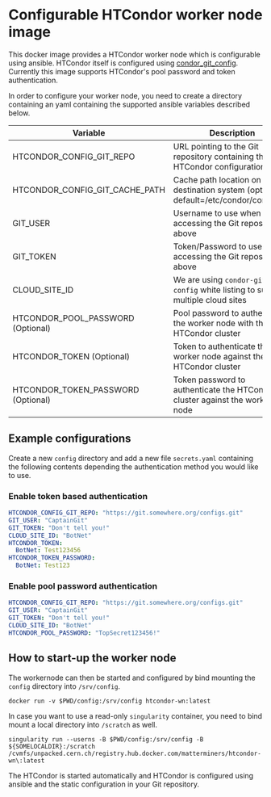 # Configurable HTCondor worker node image

This docker image provides a HTCondor worker node which is configurable using
ansible. HTCondor itself is configured using 
[condor_git_config](https://pypi.org/project/condor_git_config/). Currently
this image supports HTCondor's pool password and token authentication. 

In order to configure your worker node, you need to create a directory
containing an yaml containing the supported ansible variables described below.

| Variable                           | Description                                                                          |
|------------------------------------|--------------------------------------------------------------------------------------|
| HTCONDOR_CONFIG_GIT_REPO           | URL pointing to the Git repository containing the HTCondor configuration             |
| HTCONDOR_CONFIG_GIT_CACHE_PATH     | Cache path location on destination system (optional, default=/etc/condor/config.git) |
| GIT_USER                           | Username to use when accessing the Git repository above                              |
| GIT_TOKEN                          | Token/Password to use when accessing the Git repository above                        |
| CLOUD_SITE_ID                      | We are using `condor-git-config` white listing to support multiple cloud sites       |
| HTCONDOR_POOL_PASSWORD (Optional)  | Pool password to authenticate the worker node with the HTCondor cluster              |
| HTCONDOR_TOKEN (Optional)          | Token to authenticate the worker node against the HTCondor cluster                   |
| HTCONDOR_TOKEN_PASSWORD (Optional) | Token password to authenticate the HTCondor cluster against the worker node          |

## Example configurations

Create a new `config` directory and add a new file `secrets.yaml`
containing the following contents depending the authentication method you would
like to use.

### Enable token based authentication

```yaml
HTCONDOR_CONFIG_GIT_REPO: "https://git.somewhere.org/configs.git"
GIT_USER: "CaptainGit"
GIT_TOKEN: "Don't tell you!"
CLOUD_SITE_ID: "BotNet"
HTCONDOR_TOKEN:
  BotNet: Test123456
HTCONDOR_TOKEN_PASSWORD:
  BotNet: Test123
```

### Enable pool password authentication

```yaml
HTCONDOR_CONFIG_GIT_REPO: "https://git.somewhere.org/configs.git"
GIT_USER: "CaptainGit"
GIT_TOKEN: "Don't tell you!"
CLOUD_SITE_ID: "BotNet"
HTCONDOR_POOL_PASSWORD: "TopSecret123456!"
```

## How to start-up the worker node

The workernode can then be started and configured by bind mounting the `config`
directory into `/srv/config`.

```shell
docker run -v $PWD/config:/srv/config htcondor-wn:latest
```

In case you want to use a read-only `singularity` container, you need to bind mount
a local directory into `/scratch` as well.

```shell
singularity run --userns -B $PWD/config:/srv/config -B ${SOMELOCALDIR}:/scratch /cvmfs/unpacked.cern.ch/registry.hub.docker.com/matterminers/htcondor-wn\:latest
```

The HTCondor is started automatically and HTCondor is configured using ansible
and the static configuration in your Git repository.
